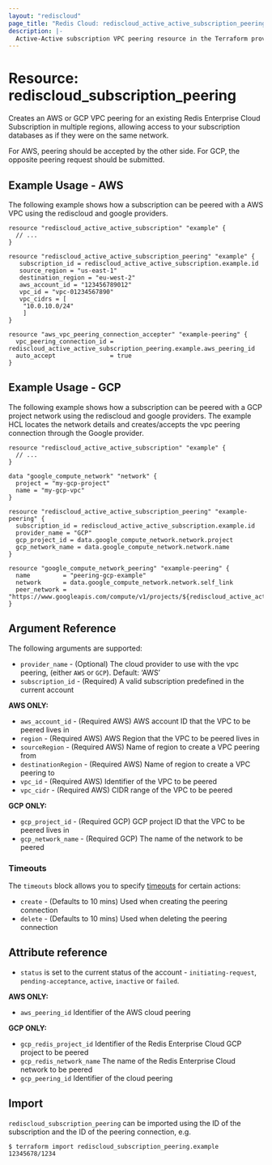 ```yaml
---
layout: "rediscloud"
page_title: "Redis Cloud: rediscloud_active_active_subscription_peering"
description: |-
  Active-Active subscription VPC peering resource in the Terraform provider Redis Cloud.
---
```


# Resource: rediscloud_subscription_peering

Creates an AWS or GCP VPC peering for an existing Redis Enterprise Cloud Subscription in multiple regions, allowing access to your subscription databases as if they were on the same network.

For AWS, peering should be accepted by the other side.
For GCP, the opposite peering request should be submitted.

## Example Usage - AWS

The following example shows how a subscription can be peered with a AWS VPC using the rediscloud and google providers.

```hcl
resource "rediscloud_active_active_subscription" "example" {
  // ...
}

resource "rediscloud_active_active_subscription_peering" "example" {
   subscription_id = rediscloud_active_active_subscription.example.id
   source_region = "us-east-1"
   destination_region = "eu-west-2"
   aws_account_id = "123456789012"
   vpc_id = "vpc-01234567890"
   vpc_cidrs = [
    "10.0.10.0/24"
    ]
}

resource "aws_vpc_peering_connection_accepter" "example-peering" {
  vpc_peering_connection_id = rediscloud_active_active_subscription_peering.example.aws_peering_id
  auto_accept               = true
}
```

## Example Usage - GCP

The following example shows how a subscription can be peered with a GCP project network using the rediscloud and google providers.
The example HCL locates the network details and creates/accepts the vpc peering connection through the Google provider.   

```hcl
resource "rediscloud_active_active_subscription" "example" {
  // ...
}

data "google_compute_network" "network" {
  project = "my-gcp-project"
  name = "my-gcp-vpc"
}

resource "rediscloud_active_active_subscription_peering" "example-peering" {
  subscription_id = rediscloud_active_active_subscription.example.id
  provider_name = "GCP"
  gcp_project_id = data.google_compute_network.network.project
  gcp_network_name = data.google_compute_network.network.name
}

resource "google_compute_network_peering" "example-peering" {
  name         = "peering-gcp-example"
  network      = data.google_compute_network.network.self_link
  peer_network = "https://www.googleapis.com/compute/v1/projects/${rediscloud_active_active_subscription_peering.example.gcp_redis_project_id}/global/networks/${rediscloud_active_active_subscription_peering.example.gcp_redis_network_name}"
}
```

## Argument Reference

The following arguments are supported:

* `provider_name` - (Optional) The cloud provider to use with the vpc peering, (either `AWS` or `GCP`). Default: ‘AWS’
* `subscription_id` - (Required) A valid subscription predefined in the current account

**AWS ONLY:**
* `aws_account_id` - (Required AWS) AWS account ID that the VPC to be peered lives in
* `region` - (Required AWS) AWS Region that the VPC to be peered lives in
* `sourceRegion` -	(Required AWS) Name of region to create a VPC peering from
* `destinationRegion` - (Required AWS) Name of region to create a VPC peering to
* `vpc_id` - (Required AWS) Identifier of the VPC to be peered
* `vpc_cidr` - (Required AWS) CIDR range of the VPC to be peered 

**GCP ONLY:**
* `gcp_project_id` - (Required GCP) GCP project ID that the VPC to be peered lives in
* `gcp_network_name` - (Required GCP) The name of the network to be peered

### Timeouts

The `timeouts` block allows you to specify [timeouts](https://www.terraform.io/docs/configuration/resources.html#timeouts) for certain actions:

* `create` - (Defaults to 10 mins) Used when creating the peering connection
* `delete` - (Defaults to 10 mins) Used when deleting the peering connection

## Attribute reference

* `status` is set to the current status of the account - `initiating-request`, `pending-acceptance`, `active`, `inactive` or `failed`.

**AWS ONLY:**

* `aws_peering_id` Identifier of the AWS cloud peering

**GCP ONLY:**

* `gcp_redis_project_id` Identifier of the Redis Enterprise Cloud GCP project to be peered
* `gcp_redis_network_name` The name of the Redis Enterprise Cloud network to be peered
* `gcp_peering_id` Identifier of the cloud peering

## Import

`rediscloud_subscription_peering` can be imported using the ID of the subscription and the ID of the peering connection, e.g.

```
$ terraform import rediscloud_subscription_peering.example 12345678/1234
```
